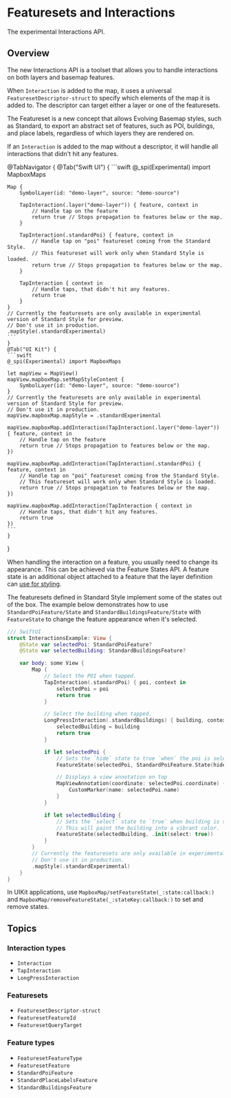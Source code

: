 # Featuresets and Interactions

The experimental Interactions API.

## Overview

The new Interactions API is a toolset that allows you to handle interactions on both layers and basemap features.

When ``Interaction`` is added to the map, it uses a universal ``FeaturesetDescriptor-struct`` to specify which elements of the map it is added to. The descriptor can target either a layer or one of the featuresets.

The Featureset is a new concept that allows Evolving Basemap styles, such as Standard, to export an abstract set of features, such as POI, buildings, and place labels, regardless of which layers they are rendered on.

If an `Interaction` is added to the map without a descriptor, it will handle all interactions that didn't hit any features.

@TabNavigator {
    @Tab("Swift UI") {
    ```swift
    @_spi(Experimental) import MapboxMaps

    Map {
        SymbolLayer(id: "demo-layer", source: "demo-source")

        TapInteraction(.layer("demo-layer")) { feature, context in
            // Handle tap on the feature
            return true // Stops propagation to features below or the map.
        }

        TapInteraction(.standardPoi) { feature, context in
            // Handle tap on "poi" featureset coming from the Standard Style.
            // This featureset will work only when Standard Style is loaded.
            return true // Stops propagation to features below or the map.
        }

        TapInteraction { context in
            // Handle taps, that didn't hit any features.
            return true
        }
    }
    // Currently the featuresets are only available in experimental version of Standard Style for preview.
    // Don't use it in production.
    .mapStyle(.standardExperimental)
    ```
    }
    @Tab("UI Kit") {
    ```swift
    @_spi(Experimental) import MapboxMaps

    let mapView = MapView()
    mapView.mapboxMap.setMapStyleContent {
        SymbolLayer(id: "demo-layer", source: "demo-source")
    }
    // Currently the featuresets are only available in experimental version of Standard Style for preview.
    // Don't use it in production.
    mapView.mapboxMap.mapStyle = .standardExperimental

    mapView.mapboxMap.addInteraction(TapInteraction(.layer("demo-layer")) { feature, context in
        // Handle tap on the feature
        return true // Stops propagation to features below or the map.
    })

    mapView.mapboxMap.addInteraction(TapInteraction(.standardPoi) { feature, context in
        // Handle tap on "poi" featureset coming from the Standard Style.
        // This featureset will work only when Standard Style is loaded.
        return true // Stops propagation to features below or the map.
    })

    mapView.mapboxMap.addInteraction(TapInteraction { context in
        // Handle taps, that didn't hit any features.
        return true
    })
    ```
    }
}

When handling the interaction on a feature, you usually need to change its appearance. This can be achieved via the Feature States API. A feature state is an additional object attached to a feature that the layer definition can [use for styling](https://docs.mapbox.com/style-spec/reference/expressions/#feature-state).

The featuresets defined in Standard Style implement some of the states out of the box. The example below demonstrates how to use ``StandardPoiFeature/State`` and ``StandardBuildingsFeature/State`` with ``FeatureState`` to change the feature appearance when it's selected.

```swift
/// SwiftUI
struct InteractionsExample: View {
    @State var selectedPoi: StandardPoiFeature?
    @State var selectedBuilding: StandardBuildingsFeature?

    var body: some View {
        Map {
            // Select the POI when tapped.
            TapInteraction(.standardPoi) { poi, context in
                selectedPoi = poi
                return true
            }

            // Select the building when tapped.
            LongPressInteraction(.standardBuildings) { building, context in
                selectedBuilding = building
                return true
            }

            if let selectedPoi {
                // Sets the `hide` state to true `when` the poi is selected
                FeatureState(selectedPoi, StandardPoiFeature.State(hide: true))

                // Displays a view annotation on top
                MapViewAnnotation(coordinate: selectedPoi.coordinate) {
                    CustomMarker(name: selectedPoi.name)
                }
            }

            if let selectedBuilding {
                // Sets the `select` state to `true` when building is selected.
                // This will paint the building into a vibrant color.
                FeatureState(selectedBuilding, .init(select: true))
            }
        }
        // Currently the featuresets are only available in experimental version of Standard Style for preview.
        // Don't use it in production.
        .mapStyle(.standardExperimental)
    }
}
```

In UIKit applications, use ``MapboxMap/setFeatureState(_:state:callback:)`` and ``MapboxMap/removeFeatureState(_:stateKey:callback:)`` to set and remove states.

## Topics

### Interaction types
- ``Interaction``
- ``TapInteraction``
- ``LongPressInteraction``

### Featuresets
- ``FeaturesetDescriptor-struct``
- ``FeaturesetFeatureId``
- ``FeaturesetQueryTarget``

### Feature types
- ``FeaturesetFeatureType``
- ``FeaturesetFeature``
- ``StandardPoiFeature``
- ``StandardPlaceLabelsFeature``
- ``StandardBuildingsFeature``
